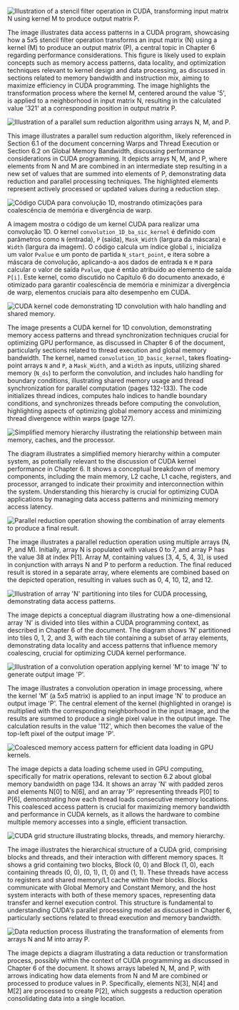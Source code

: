![Illustration of a stencil filter operation in CUDA, transforming input matrix N using kernel M to produce output matrix P.](./images/image1.jpg)

The image illustrates data access patterns in a CUDA program, showcasing how a 5x5 stencil filter operation transforms an input matrix (N) using a kernel (M) to produce an output matrix (P), a central topic in Chapter 6 regarding performance considerations. This figure is likely used to explain concepts such as memory access patterns, data locality, and optimization techniques relevant to kernel design and data processing, as discussed in sections related to memory bandwidth and instruction mix, aiming to maximize efficiency in CUDA programming. The image highlights the transformation process where the kernel M, centered around the value '5', is applied to a neighborhood in input matrix N, resulting in the calculated value '321' at a corresponding position in output matrix P.

![Illustration of a parallel sum reduction algorithm using arrays N, M, and P.](./images/image2.jpg)

This image illustrates a parallel sum reduction algorithm, likely referenced in Section 6.1 of the document concerning Warps and Thread Execution or Section 6.2 on Global Memory Bandwidth, discussing performance considerations in CUDA programming. It depicts arrays N, M, and P, where elements from N and M are combined in an intermediate step resulting in a new set of values that are summed into elements of P, demonstrating data reduction and parallel processing techniques. The highlighted elements represent actively processed or updated values during a reduction step.

![Código CUDA para convolução 1D, mostrando otimizações para coalescência de memória e divergência de warp.](./images/image3.jpg)

A imagem mostra o código de um kernel CUDA para realizar uma convolução 1D. O kernel `convolution_1D_ba_sic_kernel` é definido com parâmetros como `N` (entrada), `P` (saída), `Mask_Width` (largura da máscara) e `Width` (largura da imagem). O código calcula um índice global `i`, inicializa um valor `Pvalue` e um ponto de partida `N_start_point`, e itera sobre a máscara de convolução, aplicando-a aos dados de entrada `N` e `M` para calcular o valor de saída `Pvalue`, que é então atribuído ao elemento de saída `P[i]`. Este kernel, como discutido no Capítulo 6 do documento anexado, é otimizado para garantir coalescência de memória e minimizar a divergência de warp, elementos cruciais para alto desempenho em CUDA.

![CUDA kernel code demonstrating 1D convolution with halo handling and shared memory.](./images/image4.jpg)

The image presents a CUDA kernel for 1D convolution, demonstrating memory access patterns and thread synchronization techniques crucial for optimizing GPU performance, as discussed in Chapter 6 of the document, particularly sections related to thread execution and global memory bandwidth. The kernel, named `convolution_1D_basic_kernel`, takes floating-point arrays `N` and `P`, a `Mask_Width`, and a `Width` as inputs, utilizing shared memory (`N_ds`) to perform the convolution, and includes halo handling for boundary conditions, illustrating shared memory usage and thread synchronization for parallel computation (pages 132-133). The code initializes thread indices, computes halo indices to handle boundary conditions, and synchronizes threads before computing the convolution, highlighting aspects of optimizing global memory access and minimizing thread divergence within warps (page 127).

![Simplified memory hierarchy illustrating the relationship between main memory, caches, and the processor.](./images/image5.jpg)

The diagram illustrates a simplified memory hierarchy within a computer system, as potentially relevant to the discussion of CUDA kernel performance in Chapter 6. It shows a conceptual breakdown of memory components, including the main memory, L2 cache, L1 cache, registers, and processor, arranged to indicate their proximity and interconnection within the system. Understanding this hierarchy is crucial for optimizing CUDA applications by managing data access patterns and minimizing memory access latency.

![Parallel reduction operation showing the combination of array elements to produce a final result.](./images/image6.jpg)

The image illustrates a parallel reduction operation using multiple arrays (N, P, and M). Initially, array N is populated with values 0 to 7, and array P has the value 38 at index P[1]. Array M, containing values [3, 4, 5, 4, 3], is used in conjunction with arrays N and P to perform a reduction. The final reduced result is stored in a separate array, where elements are combined based on the depicted operation, resulting in values such as 0, 4, 10, 12, and 12.

![Illustration of array 'N' partitioning into tiles for CUDA processing, demonstrating data access patterns.](./images/image7.jpg)

The image depicts a conceptual diagram illustrating how a one-dimensional array 'N' is divided into tiles within a CUDA programming context, as described in Chapter 6 of the document. The diagram shows 'N' partitioned into tiles 0, 1, 2, and 3, with each tile containing a subset of array elements, demonstrating data locality and access patterns that influence memory coalescing, crucial for optimizing CUDA kernel performance.

![Illustration of a convolution operation applying kernel 'M' to image 'N' to generate output image 'P'.](./images/image8.jpg)

The image illustrates a convolution operation in image processing, where the kernel 'M' (a 5x5 matrix) is applied to an input image 'N' to produce an output image 'P'. The central element of the kernel (highlighted in orange) is multiplied with the corresponding neighborhood in the input image, and the results are summed to produce a single pixel value in the output image. The calculation results in the value '112', which then becomes the value of the top-left pixel of the output image 'P'.

![Coalesced memory access pattern for efficient data loading in GPU kernels.](./images/image9.jpg)

The image depicts a data loading scheme used in GPU computing, specifically for matrix operations, relevant to section 6.2 about global memory bandwidth on page 134. It shows an array 'N' with padded zeros and elements N[0] to N[6], and an array 'P' representing threads P[0] to P[6], demonstrating how each thread loads consecutive memory locations. This coalesced access pattern is crucial for maximizing memory bandwidth and performance in CUDA kernels, as it allows the hardware to combine multiple memory accesses into a single, efficient transaction.

![CUDA grid structure illustrating blocks, threads, and memory hierarchy.](./images/image10.jpg)

The image illustrates the hierarchical structure of a CUDA grid, comprising blocks and threads, and their interaction with different memory spaces. It shows a grid containing two blocks, Block (0, 0) and Block (1, 0), each containing threads (0, 0), (0, 1), (1, 0) and (1, 1). These threads have access to registers and shared memory/L1 cache within their blocks. Blocks communicate with Global Memory and Constant Memory, and the host system interacts with both of these memory spaces, representing data transfer and kernel execution control. This structure is fundamental to understanding CUDA's parallel processing model as discussed in Chapter 6, particularly sections related to thread execution and memory bandwidth.

![Data reduction process illustrating the transformation of elements from arrays N and M into array P.](./images/image11.jpg)

The image depicts a diagram illustrating a data reduction or transformation process, possibly within the context of CUDA programming as discussed in Chapter 6 of the document. It shows arrays labeled N, M, and P, with arrows indicating how data elements from N and M are combined or processed to produce values in P. Specifically, elements N[3], N[4] and M[2] are processed to create P[2], which suggests a reduction operation consolidating data into a single location.
